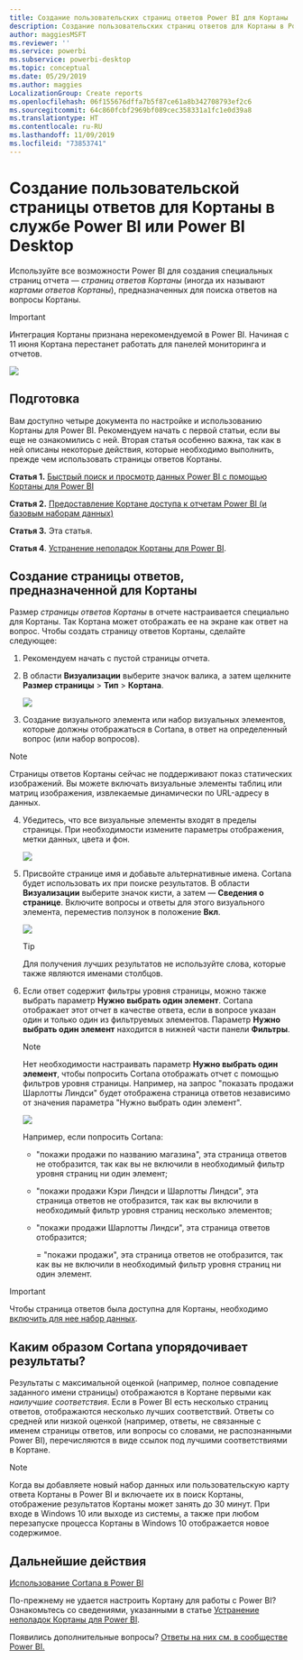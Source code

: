 ```yaml
---
title: Создание пользовательских страниц ответов Power BI для Кортаны
description: Создание пользовательских страниц ответов для Кортаны в Power BI
author: maggiesMSFT
ms.reviewer: ''
ms.service: powerbi
ms.subservice: powerbi-desktop
ms.topic: conceptual
ms.date: 05/29/2019
ms.author: maggies
LocalizationGroup: Create reports
ms.openlocfilehash: 06f155676dffa7b5f87ce61a8b342708793ef2c6
ms.sourcegitcommit: 64c860fcbf2969bf089cec358331a1fc1e0d39a8
ms.translationtype: HT
ms.contentlocale: ru-RU
ms.lasthandoff: 11/09/2019
ms.locfileid: "73853741"
---
```

# <a name="use-power-bi-service-or-power-bi-desktop-to-create-a-custom-answer-page-for-cortana"></a>Создание пользовательской страницы ответов для Кортаны в службе Power BI или Power BI Desktop
Используйте все возможности Power BI для создания специальных страниц отчета — *страниц ответов Кортаны* (иногда их называют *картами ответов Кортаны*), предназначенных для поиска ответов на вопросы Кортаны.

> [!IMPORTANT]
> Интеграция Кортаны признана нерекомендуемой в Power BI. Начиная с 11 июня Кортана перестанет работать для панелей мониторинга и отчетов.

![](media/service-cortana-answer-cards/power-bi-cortana.png)

## <a name="before-you-begin"></a>Подготовка
Вам доступно четыре документа по настройке и использованию Кортаны для Power BI. Рекомендуем начать с первой статьи, если вы еще не ознакомились с ней. Вторая статья особенно важна, так как в ней описаны некоторые действия, которые необходимо выполнить, прежде чем использовать страницы ответов Кортаны.

**Статья 1.** [Быстрый поиск и просмотр данных Power BI с помощью Кортаны для Power BI](service-cortana-intro.md)

**Статья 2.** [Предоставление Кортане доступа к отчетам Power BI (и базовым наборам данных)](service-cortana-enable.md)

**Статья 3.** Эта статья.

**Статья 4**. [Устранение неполадок Кортаны для Power BI](service-cortana-troubleshoot.md).

## <a name="create-a-cortana-answer-page-designed-specifically-for-cortana"></a>Создание страницы ответов, предназначенной для Кортаны
Размер *страницы ответов Кортаны* в отчете настраивается специально для Кортаны. Так Кортана может отображать ее на экране как ответ на вопрос. Чтобы создать страницу ответов Кортаны, сделайте следующее:

1. Рекомендуем начать с пустой страницы отчета.
2. В области **Визуализации** выберите значок валика, а затем щелкните **Размер страницы** > **Тип** > **Кортана**.
   
    ![](media/service-cortana-answer-cards/pbi-cortana-page-size-new.png)
3. Создание визуального элемента или набор визуальных элементов, которые должны отображаться в Cortana, в ответ на определенный вопрос (или набор вопросов).

> [!NOTE]
> Страницы ответов Кортаны сейчас не поддерживают показ статических изображений. Вы можете включать визуальные элементы таблиц или матриц изображения, извлекаемые динамически по URL-адресу в данных. 
> 
> 

4. Убедитесь, что все визуальные элементы входят в пределы страницы. При необходимости измените параметры отображения, метки данных, цвета и фон.  
   
    ![](media/service-cortana-answer-cards/pbi_cortana_modify-new.png)
5. Присвойте странице имя и добавьте альтернативные имена. Cortana будет использовать их при поиске результатов. В области **Визуализации** выберите значок кисти, а затем — **Сведения о странице**. Включите вопросы и ответы для этого визуального элемента, переместив ползунок в положение **Вкл**.
   
    ![](media/service-cortana-answer-cards/pbi_cortana_names-newer.png)
   
   > [!TIP]
   > Для получения лучших результатов не используйте слова, которые также являются именами столбцов.
   > 
   > 
6. Если ответ содержит фильтры уровня страницы, можно также выбрать параметр **Нужно выбрать один элемент**. Cortana отображает этот отчет в качестве ответа, если в вопросе указан один и только один из фильтруемых элементов. Параметр **Нужно выбрать один элемент** находится в нижней части панели **Фильтры**.
   
   > [!NOTE]
   > Нет необходимости настраивать параметр **Нужно выбрать один элемент**, чтобы попросить Cortana отображать отчет с помощью фильтров уровня страницы. Например, на запрос "показать продажи Шарлотты Линдси" будет отображена страница ответов независимо от значения параметра "Нужно выбрать один элемент".
   > 
   > 
   
     ![](media/service-cortana-answer-cards/pbi-cortana-single-selection-new.png)
   
      Например, если попросить Cortana:
   
   * "покажи продажи по названию магазина", эта страница ответов не отобразится, так как вы не включили в необходимый фильтр уровня страниц ни один элемент;
   * "покажи продажи Кэри Линдси и Шарлотты Линдси", эта страница ответов не отобразится, так как вы включили в необходимый фильтр уровня страниц несколько элементов;
   * "покажи продажи Шарлотты Линдси", эта страница ответов отобразится;
     
     = "покажи продажи", эта страница ответов не отобразится, так как вы не включили в необходимый фильтр уровня страниц ни один элемент.

> [!IMPORTANT]
> Чтобы страница ответов была доступна для Кортаны, необходимо [включить для нее набор данных](service-cortana-enable.md).
> 
> 

## <a name="how-does-cortana-order-the-results"></a>Каким образом Cortana упорядочивает результаты?
Результаты с максимальной оценкой (например, полное совпадение заданного имени страницы) отображаются в Кортане первыми как *наилучшие соответствия*. Если в Power BI есть несколько страниц ответов, отображаются несколько лучших соответствий. Ответы со средней или низкой оценкой (например, ответы, не связанные с именем страницы ответов, или вопросы со словами, не распознанными Power BI), перечисляются в виде ссылок под лучшими соответствиями в Кортане.

> [!NOTE]
> Когда вы добавляете новый набор данных или пользовательскую карту ответа Кортаны в Power BI и включаете их в поиск Кортаны, отображение результатов Кортаны может занять до 30 минут. При входе в Windows 10 или выходе из системы, а также при любом перезапуске процесса Кортаны в Windows 10 отображается новое содержимое.
> 
> 

## <a name="next-steps"></a>Дальнейшие действия
[Использование Cortana в Power BI](service-cortana-intro.md)

По-прежнему не удается настроить Кортану для работы с Power BI?  Ознакомьтесь со сведениями, указанными в статье [Устранение неполадок Кортаны для Power BI](service-cortana-troubleshoot.md).

Появились дополнительные вопросы? [Ответы на них см. в сообществе Power BI.](https://community.powerbi.com/)

